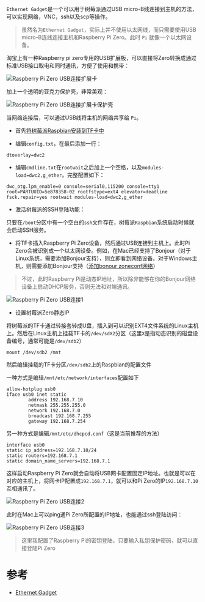 `Ethernet Gadget`是一个可以用于树莓派通过USB micro-B线连接到主机的方法，可以实现网络，VNC，ssh以及scp等操作。

> 虽然名为`Ethernet Gadget`，实际上并不使用以太网线，而只需要使用USB micro-B连线连接主机和Raspberry Pi Zero。此时 `Pi` 就像一个以太网设备。

淘宝上有一种Raspberry pi zero专用的USB扩展板，可以直接将Zero转换成通过标准USB接口取电和同时通讯，方便了使用和携带：

![Raspberry Pi Zero USB连接扩展卡](../../img/develop/raspberry_pi/zero_usb_1.jpg)

加上一个透明的亚克力保护壳，非常美观：

![Raspberry Pi Zero USB连接扩展卡保护壳](../../img/develop/raspberry_pi/zero_usb_2.jpg)

当网络连接后，可以通过USB线将主机的网络共享给 `Pi`。

* 首先[将树莓派Raspbian安装到TF卡中](raspberry_pi_quick_start)

* 编辑`config.txt`，在最后添加一行：

```
dtoverlay=dwc2
```

* 编辑`cmdline.txt`在`rootwait`之后加上一个空格，以及`modules-load=dwc2,g_ether`。完整配置如下：

```
dwc_otg.lpm_enable=0 console=serial0,115200 console=tty1 root=PARTUUID=5e878358-02 rootfstype=ext4 elevator=deadline fsck.repair=yes rootwait modules-load=dwc2,g_ether
```

* 激活树莓派的SSH登陆功能：

只要在`/boot`分区中有一个空白的`ssh`文件存在，树莓派`Raspbian`系统启动时候就会启动SSH服务。

* 将TF卡插入Raspberry Pi Zero设备，然后通过USB连接到主机上。此时Pi Zero会被识别成一个以太网设备。例如，在Mac已经支持了Bonjour（对于Linux系统，需要添加Bonjour支持），则立即看到网络设备。对于Windows主机，则需要添加Bonjour支持（[添加bonour zoneconf网络](https://learn.adafruit.com/bonjour-zeroconf-networking-for-windows-and-linux/)）

> 不过，此时Raspberry Pi是动态IP地址，所以除非能够在你的Bonjour网络设备上启动DHCP服务，否则无法和对端通讯。

![Raspberry Pi Zero USB连接1](../../img/develop/raspberry_pi/ethernet_gadget_1.png)

* 设置树莓派Zero静态IP

将树莓派的TF卡通过转接套转成U盘，插入到可以识别EXT4文件系统的Linux主机上。然后在Linux主机上挂载TF卡的`/dev/sdX2`分区（这里`X`是指动态识别的磁盘设备编号，通常可能是`/dev/sdb2`）

```
mount /dev/sdb2 /mnt
```

然后编辑挂载的TF卡分区`/dev/sdb2`上的Raspbian的配置文件

一种方式是编辑`/mnt/etc/network/interfaces`配置如下

```
allow-hotplug usb0
iface usb0 inet static
        address 192.168.7.10
        netmask 255.255.255.0
        network 192.168.7.0
        broadcast 192.168.7.255
        gateway 192.168.7.254
```

另一种方式是编辑`/mnt/etc/dhcpcd.conf`（这是当前推荐的方法）

```
interface usb0
static ip_address=192.168.7.10/24
static routers=192.168.7.1
static domain_name_servers=192.168.7.1
```

这样启动Raspberry Pi Zero就会自动将USB网卡配置固定IP地址。也就是可以在对应的主机上，将网卡IP配置成`192.168.7.1`，就可以和Pi Zero的IP`192.168.7.10`互相通讯了。

![Raspberry Pi Zero USB连接2](../../img/develop/raspberry_pi/ethernet_gadget_2.png)

此时在Mac上可以ping通Pi Zero所配置的IP地址，也能通过ssh登陆访问：

![Raspberry Pi Zero USB连接3](../../img/develop/raspberry_pi/ethernet_gadget_3.png)

> 这里我配置了Raspberry Pi的密钥登陆，只要输入私钥保护密码，就可以直接登陆Pi Zero

# 参考

* [Ethernet Gadget](https://learn.adafruit.com/turning-your-raspberry-pi-zero-into-a-usb-gadget/ethernet-gadget)